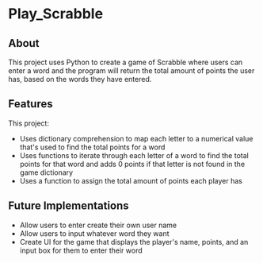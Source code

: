 # Play_Scrabble

## About
This project uses Python to create a game of Scrabble where users can enter a word and the program will return the total amount of points the user has, based on the words they have entered.

## Features
This project:

- Uses dictionary comprehension to map each letter to a numerical value that's used to find the total points for a word
- Uses functions to iterate through each letter of a word to find the total points for that word and adds 0 points if that letter is not found in the game dictionary
- Uses a function to assign the total amount of points each player has

## Future Implementations
- Allow users to enter create their own user name
- Allow users to input whatever word they want
- Create UI for the game that displays the player's name, points, and an input box for them to enter their word
